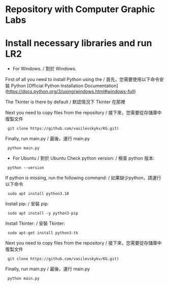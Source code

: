 # Repository with Computer Graphic Labs

# Install necessary libraries and run LR2
- For Windows. / 對於 Windows.

First of all you need to install Python using the / 首先，您需要使用以下命令安裝 Python
[Official Python Installation Documentation] (https://docs.python.org/3/using/windows.html#windows-full)

The Tkinter is there by default / 默認情況下 Tkinter 在那裡

Next you need to copy files from the repository / 接下來，您需要從存儲庫中復製文件
```{r, engine='bash', count_lines}
 git clone https://github.com/vasilevskykv/KG.git)
```

Finally, run main.py / 最後，運行 main.py
```{r, engine='bash', count_lines}
 python main.py
```

- For Ubuntu / 對於 Ubuntu
Check python version: / 檢查 python 版本:
```{r, engine='bash', count_lines}
 python --version
```
If python is missing, run the following command: / 如果缺少python，請運行以下命令
```{r, engine='bash', count_lines}
 sudo apt install python3.10
```
Install pip: / 安裝 pip:
```{r, engine='bash', count_lines}
 sudo apt install -y python3-pip
```
Install Tkinter: / 安裝 Tkinter:
```{r, engine='bash', count_lines}
 sudo apt-get install python3-tk
```
Next you need to copy files from the repository / 接下來，您需要從存儲庫中復製文件
```{r, engine='bash', count_lines}
 git clone https://github.com/vasilevskykv/KG.git)
```
Finally, run main.py / 最後，運行 main.py
```{r, engine='bash', count_lines}
 python main.py
 ```
